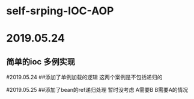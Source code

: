 # self-srping-IOC-AOP
# 2019.05.24
## 简单的ioc 多例实现


#2019.05.24
##添加了单例加载的逻辑 这两个案例是不包括递归的


#2019.05.25
##添加了bean的ref递归处理 暂时没考虑 A需要B  B需要A的情况